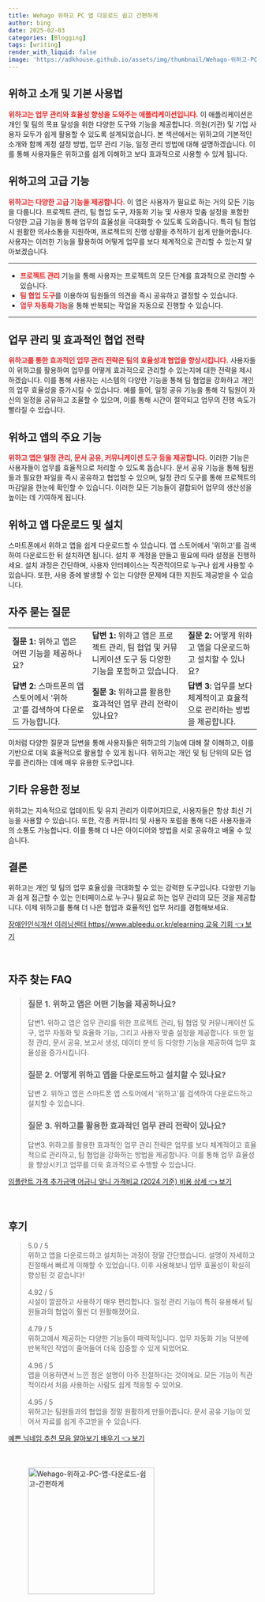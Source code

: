 ```yaml
---
title: Wehago 위하고 PC 앱 다운로드 쉽고 간편하게
author: bing
date: 2025-02-03
categories: [Blogging]
tags: [writing]
render_with_liquid: false
image: 'https://adkhouse.github.io/assets/img/thumbnail/Wehago-위하고-PC-앱-다운로드-쉽고-간편하게.webp'
---
```



<h2 id='위하고 소개 및 기본 사용법'>위하고 소개 및 기본 사용법</h2>

<p><b><span style="color: #ee2323;">위하고는 업무 관리와 효율성 향상을 도와주는 애플리케이션입니다.</span></b> 이 애플리케이션은 개인 및 팀의 목표 달성을 위한 다양한 도구와 기능을 제공합니다. 의원(기관) 및 기업 사용자 모두가 쉽게 활용할 수 있도록 설계되었습니다. 본 섹션에서는 위하고의 기본적인 소개와 함께 계정 설정 방법, 업무 관리 기능, 일정 관리 방법에 대해 설명하겠습니다. 이를 통해 사용자들은 위하고를 쉽게 이해하고 보다 효과적으로 사용할 수 있게 됩니다.</p>

<h2 id='위하고의 고급 기능'>위하고의 고급 기능</h2>

<p><b><span style="color: #ee2323;">위하고는 다양한 고급 기능을 제공합니다.</span></b> 이 앱은 사용자가 필요로 하는 거의 모든 기능을 다룹니다. 프로젝트 관리, 팀 협업 도구, 자동화 기능 및 사용자 맞춤 설정을 포함한 다양한 고급 기능을 통해 업무의 효율성을 극대화할 수 있도록 도와줍니다. 특히 팀 협업 시 원활한 의사소통을 지원하며, 프로젝트의 진행 상황을 추적하기 쉽게 만들어줍니다. 사용자는 이러한 기능을 활용하여 어떻게 업무를 보다 체계적으로 관리할 수 있는지 알아보겠습니다.</p>

<hr />

<ul>
    <li><b><span style="color: #ee2323;">프로젝트 관리</span></b> 기능을 통해 사용자는 프로젝트의 모든 단계를 효과적으로 관리할 수 있습니다.</li>
    <li><b><span style="color: #ee2323;">팀 협업 도구</span></b>를 이용하여 팀원들의 의견을 즉시 공유하고 결정할 수 있습니다.</li>
    <li><b><span style="color: #ee2323;">업무 자동화 기능</span></b>을 통해 반복되는 작업을 자동으로 진행할 수 있습니다.</li>
</ul>

<hr />

<h2 id='업무 관리 및 효과적인 협업 전략'>업무 관리 및 효과적인 협업 전략</h2>

<p><b><span style="color: #ee2323;">위하고를 통한 효과적인 업무 관리 전략은 팀의 효율성과 협업을 향상시킵니다.</span></b> 사용자들이 위하고를 활용하여 업무를 어떻게 효과적으로 관리할 수 있는지에 대한 전략을 제시하겠습니다. 이를 통해 사용자는 시스템의 다양한 기능을 통해 팀 협업을 강화하고 개인의 업무 효율성을 증가시킬 수 있습니다. 예를 들어, 일정 공유 기능을 통해 각 팀원이 자신의 일정을 공유하고 조율할 수 있으며, 이를 통해 시간이 절약되고 업무의 진행 속도가 빨라질 수 있습니다.</p>

<h2 id='위하고 앱의 주요 기능'>위하고 앱의 주요 기능</h2>

<p><b><span style="color: #ee2323;">위하고 앱은 일정 관리, 문서 공유, 커뮤니케이션 도구 등을 제공합니다.</span></b> 이러한 기능은 사용자들이 업무를 효율적으로 처리할 수 있도록 돕습니다. 문서 공유 기능을 통해 팀원들과 필요한 파일을 즉시 공유하고 협업할 수 있으며, 일정 관리 도구를 통해 프로젝트의 마감일을 한눈에 확인할 수 있습니다. 이러한 모든 기능들이 결합되어 업무의 생산성을 높이는 데 기여하게 됩니다.</p>

<h2 id='위하고 앱 다운로드 및 설치'>위하고 앱 다운로드 및 설치</h2>

<p>스마트폰에서 위하고 앱을 쉽게 다운로드할 수 있습니다. 앱 스토어에서 '위하고'를 검색하여 다운로드한 뒤 설치하면 됩니다. 설치 후 계정을 만들고 필요에 따라 설정을 진행하세요. 설치 과정은 간단하며, 사용자 인터페이스는 직관적이므로 누구나 쉽게 사용할 수 있습니다. 또한, 사용 중에 발생할 수 있는 다양한 문제에 대한 지원도 제공받을 수 있습니다.</p>

<h2 id='자주 묻는 질문'>자주 묻는 질문</h2>

<table>
    <tr>
        <td><b>질문 1:</b> 위하고 앱은 어떤 기능을 제공하나요?</td>
        <td><b>답변 1:</b> 위하고 앱은 프로젝트 관리, 팀 협업 및 커뮤니케이션 도구 등 다양한 기능을 포함하고 있습니다.</td>
        <td><b>질문 2:</b> 어떻게 위하고 앱을 다운로드하고 설치할 수 있나요?</td>
    </tr>
    <tr>
        <td><b>답변 2:</b> 스마트폰의 앱 스토어에서 '위하고'를 검색하여 다운로드 가능합니다.</td>
        <td><b>질문 3:</b> 위하고를 활용한 효과적인 업무 관리 전략이 있나요?</td>
        <td><b>답변 3:</b> 업무를 보다 체계적이고 효율적으로 관리하는 방법을 제공합니다.</td>
    </tr>
</table>

<p>이처럼 다양한 질문과 답변을 통해 사용자들은 위하고의 기능에 대해 잘 이해하고, 이를 기반으로 더욱 효율적으로 활용할 수 있게 됩니다. 위하고는 개인 및 팀 단위의 모든 업무를 관리하는 데에 매우 유용한 도구입니다.</p>

<h2 id='기타 유용한 정보'>기타 유용한 정보</h2>

<p>위하고는 지속적으로 업데이트 및 유지 관리가 이루어지므로, 사용자들은 항상 최신 기능을 사용할 수 있습니다. 또한, 각종 커뮤니티 및 사용자 포럼을 통해 다른 사용자들과의 소통도 가능합니다. 이를 통해 더 나은 아이디어와 방법을 서로 공유하고 배울 수 있습니다.</p>

<h2 id='결론'>결론</h2>

<p>위하고는 개인 및 팀의 업무 효율성을 극대화할 수 있는 강력한 도구입니다. 다양한 기능과 쉽게 접근할 수 있는 인터페이스로 누구나 필요로 하는 업무 관리의 모든 것을 제공합니다. 이제 위하고를 통해 더 나은 협업과 효율적인 업무 처리를 경험해보세요.</p>


<p><a class="click-button" title="장애인인식개선 이러닝센터 https//www.ableedu.or.kr/elearning 교육 기회" href="https://adkhouse.github.io/posts/%EC%9E%A5%EC%95%A0%EC%9D%B8%EC%9D%B8%EC%8B%9D%EA%B0%9C%EC%84%A0-%EC%9D%B4%EB%9F%AC%EB%8B%9D%EC%84%BC%ED%84%B0-httpswww.ableedu.or.krelearning-%EA%B5%90%EC%9C%A1-%EA%B8%B0%ED%9A%8C/" rel="dofollow">장애인인식개선 이러닝센터 https//www.ableedu.or.kr/elearning 교육 기회 👈 보기</a></p><br>
<h2 id='자주_찾는_FAQ'>자주 찾는 FAQ</h2>
<div itemscope="" itemtype="https://schema.org/FAQPage"> 
<blockquote> 
<div itemscope="" itemprop="mainEntity" itemtype="https://schema.org/Question"> 
<h3 itemprop="name">질문 1. 위하고 앱은 어떤 기능을 제공하나요? </h3> 
<div itemscope="" itemprop="acceptedAnswer" itemtype="https://schema.org/Answer"> 
<span itemprop="text"> 
<p>답변1. 위하고 앱은 업무 관리를 위한 프로젝트 관리, 팀 협업 및 커뮤니케이션 도구, 업무 자동화 및 효율화 기능, 그리고 사용자 맞춤 설정을 제공합니다. 또한 일정 관리, 문서 공유, 보고서 생성, 데이터 분석 등 다양한 기능을 제공하여 업무 효율성을 증가시킵니다.</p> 
</span> 
</div> 
</div> 
<div itemscope="" itemprop="mainEntity" itemtype="https://schema.org/Question"> 
<h3 itemprop="name">질문 2. 어떻게 위하고 앱을 다운로드하고 설치할 수 있나요? </h3> 
<div itemscope="" itemprop="acceptedAnswer" itemtype="https://schema.org/Answer"> 
<span itemprop="text"> 
<p>답변 2. 위하고 앱은 스마트폰 앱 스토어에서 '위하고'를 검색하여 다운로드하고 설치할 수 있습니다.</p> 
</span> 
</div> 
</div> 
<div itemscope="" itemprop="mainEntity" itemtype="https://schema.org/Question"> 
<h3 itemprop="name">질문 3. 위하고를 활용한 효과적인 업무 관리 전략이 있나요?</h3> 
<div itemscope="" itemprop="acceptedAnswer" itemtype="https://schema.org/Answer"> 
<span itemprop="text"> 
<p>답변3. 위하고를 활용한 효과적인 업무 관리 전략은 업무를 보다 체계적이고 효율적으로 관리하고, 팀 협업을 강화하는 방법을 제공합니다. 이를 통해 업무 효율성을 향상시키고 업무를 더욱 효과적으로 수행할 수 있습니다.</p> 
</span> 
</div> 
</div> 
</blockquote> 
</div>
<p><a class="click-button" title="임플란트 가격 추가금액 어금니 앞니 가격비교 (2024 기준) 비용 상세" href="https://adkhouse.github.io/posts/%EC%9E%84%ED%94%8C%EB%9E%80%ED%8A%B8-%EA%B0%80%EA%B2%A9-%EC%B6%94%EA%B0%80%EA%B8%88%EC%95%A1-%EC%96%B4%EA%B8%88%EB%8B%88-%EC%95%9E%EB%8B%88-%EA%B0%80%EA%B2%A9%EB%B9%84%EA%B5%90-(2024-%EA%B8%B0%EC%A4%80)-%EB%B9%84%EC%9A%A9-%EC%83%81%EC%84%B8/" rel="dofollow">임플란트 가격 추가금액 어금니 앞니 가격비교 (2024 기준) 비용 상세 👈 보기</a></p><br>
<h2 id='후기'>후기</h2>
<div itemscope itemtype="https://schema.org/Product">
  <blockquote>
  <div itemprop="review" itemscope itemtype="https://schema.org/Review">
      <div itemprop="reviewRating" itemscope itemtype="https://schema.org/Rating"> <span itemprop="ratingValue">5.0</span> / <span itemprop="bestRating">5</span> </div>
      <span itemprop="reviewBody">위하고 앱을 다운로드하고 설치하는 과정이 정말 간단했습니다. 설명이 자세하고 친절해서 빠르게 이해할 수 있었습니다. 이후 사용해보니 업무 효율성이 확실히 향상된 것 같습니다!</span>
  </div>
  <br>
  <div itemprop="review" itemscope itemtype="https://schema.org/Review">
      <div itemprop="reviewRating" itemscope itemtype="https://schema.org/Rating"> <span itemprop="ratingValue">4.92</span> / <span itemprop="bestRating">5</span> </div>
      <span itemprop="reviewBody">시설이 깔끔하고 사용하기 매우 편리합니다. 일정 관리 기능이 특히 유용해서 팀원들과의 협업이 훨씬 더 원활해졌어요.</span>
  </div>
  <br>
  <div itemprop="review" itemscope itemtype="https://schema.org/Review">
      <div itemprop="reviewRating" itemscope itemtype="https://schema.org/Rating"> <span itemprop="ratingValue">4.79</span> / <span itemprop="bestRating">5</span> </div>
      <span itemprop="reviewBody">위하고에서 제공하는 다양한 기능들이 매력적입니다. 업무 자동화 기능 덕분에 반복적인 작업이 줄어들어 더욱 집중할 수 있게 되었어요.</span>
  </div>
  <br>
  <div itemprop="review" itemscope itemtype="https://schema.org/Review">
      <div itemprop="reviewRating" itemscope itemtype="https://schema.org/Rating"> <span itemprop="ratingValue">4.96</span> / <span itemprop="bestRating">5</span> </div>
      <span itemprop="reviewBody">앱을 이용하면서 느낀 점은 설명이 아주 친절하다는 것이에요. 모든 기능이 직관적이라서 처음 사용하는 사람도 쉽게 적응할 수 있어요.</span>
  </div>
  <br>
  <div itemprop="review" itemscope itemtype="https://schema.org/Review">
      <div itemprop="reviewRating" itemscope itemtype="https://schema.org/Rating"> <span itemprop="ratingValue">4.95</span> / <span itemprop="bestRating">5</span> </div>
      <span itemprop="reviewBody">위하고는 팀원들과의 협업을 정말 원활하게 만들어줍니다. 문서 공유 기능이 있어서 자료를 쉽게 주고받을 수 있습니다.</span>
  </div>
  </blockquote>
</div>
<p><a class="click-button" title="예쁜 닉네임 추천 모음 알아보기 배우기" href="https://adkhouse.github.io/posts/%EC%98%88%EC%81%9C-%EB%8B%89%EB%84%A4%EC%9E%84-%EC%B6%94%EC%B2%9C-%EB%AA%A8%EC%9D%8C-%EC%95%8C%EC%95%84%EB%B3%B4%EA%B8%B0-%EB%B0%B0%EC%9A%B0%EA%B8%B0/" rel="dofollow">예쁜 닉네임 추천 모음 알아보기 배우기 👈 보기</a></p><br>
<figure class="image"><img src="https://adkhouse.github.io/assets/img/thumbnail/Wehago-위하고-PC-앱-다운로드-쉽고-간편하게.webp" alt="Wehago-위하고-PC-앱-다운로드-쉽고-간편하게" width="256" height="256"></figure>